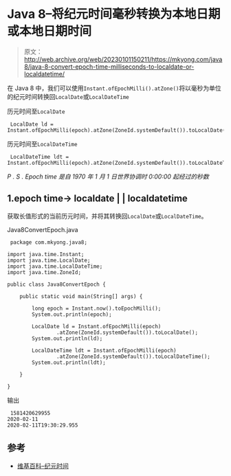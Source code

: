# Java 8–将纪元时间毫秒转换为本地日期或本地日期时间

> 原文：<http://web.archive.org/web/20230101150211/https://mkyong.com/java8/java-8-convert-epoch-time-milliseconds-to-localdate-or-localdatetime/>

在 Java 8 中，我们可以使用`Instant.ofEpochMilli().atZone()`将以毫秒为单位的纪元时间转换回`LocalDate`或`LocalDateTime`

历元时间至`LocalDate`

```
 LocalDate ld = Instant.ofEpochMilli(epoch).atZone(ZoneId.systemDefault()).toLocalDate(); 
```

历元时间至`LocalDateTime`

```
 LocalDateTime ldt = Instant.ofEpochMilli(epoch).atZone(ZoneId.systemDefault()).toLocalDateTime(); 
```

*P . S . Epoch time 是自 1970 年 1 月 1 日世界协调时 0:00:00 起经过的秒数*

## 1.epoch time-> localdate | | localdatetime

获取长值形式的当前历元时间，并将其转换回`LocalDate`或`LocalDateTime`。

Java8ConvertEpoch.java

```
 package com.mkyong.java8;

import java.time.Instant;
import java.time.LocalDate;
import java.time.LocalDateTime;
import java.time.ZoneId;

public class Java8ConvertEpoch {

    public static void main(String[] args) {

        long epoch = Instant.now().toEpochMilli();
        System.out.println(epoch);

        LocalDate ld = Instant.ofEpochMilli(epoch)
                .atZone(ZoneId.systemDefault()).toLocalDate();
        System.out.println(ld);

        LocalDateTime ldt = Instant.ofEpochMilli(epoch)
                .atZone(ZoneId.systemDefault()).toLocalDateTime();
        System.out.println(ldt);

    }

} 
```

输出

```
 1581420629955
2020-02-11
2020-02-11T19:30:29.955 
```

## 参考

*   [维基百科–纪元时间](http://web.archive.org/web/20221206104548/https://en.wikipedia.org/wiki/Unix_time)

<input type="hidden" id="mkyong-current-postId" value="15404">